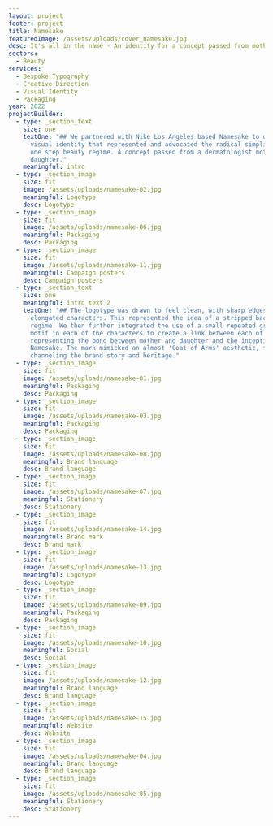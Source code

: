 ```yaml
---
layout: project
footer: project
title: Namesake
featuredImage: /assets/uploads/cover_namesake.jpg
desc: It's all in the name - An identity for a concept passed from mother to daughter
sectors:
  - Beauty
services:
  - Bespoke Typography
  - Creative Direction
  - Visual Identity
  - Packaging
year: 2022
projectBuilder:
  - type: _section_text
    size: one
    textOne: "## We partnered with Nike Los Angeles based Namesake to define a
      visual identity that represented and advocated the radical simplicity of a
      one step beauty regime. A concept passed from a dermatologist mother to
      daughter."
    meaningful: intro
  - type: _section_image
    size: fit
    image: /assets/uploads/namesake-02.jpg
    meaningful: Logotype
    desc: Logotype
  - type: _section_image
    size: fit
    image: /assets/uploads/namesake-06.jpg
    meaningful: Packaging
    desc: Packaging
  - type: _section_image
    size: fit
    image: /assets/uploads/namesake-11.jpg
    meaningful: Campaign posters
    desc: Campaign posters
  - type: _section_text
    size: one
    meaningful: intro text 2
    textOne: "## The logotype was drawn to feel clean, with sharp edges and
      elongated characters. This represented the idea of a stripped back beauty
      regime. We then further integrated the use of a small repeated graphic
      motif in each of the characters to create a link between each of them -
      representing the bond between mother and daughter and the inception of
      Namesake. The mark mimicked an almost 'Coat of Arms' aesthetic, further
      channeling the brand story and heritage."
  - type: _section_image
    size: fit
    image: /assets/uploads/namesake-01.jpg
    meaningful: Packaging
    desc: Packaging
  - type: _section_image
    size: fit
    image: /assets/uploads/namesake-03.jpg
    meaningful: Packaging
    desc: Packaging
  - type: _section_image
    size: fit
    image: /assets/uploads/namesake-08.jpg
    meaningful: Brand language
    desc: Brand language
  - type: _section_image
    size: fit
    image: /assets/uploads/namesake-07.jpg
    meaningful: Stationery
    desc: Stationery
  - type: _section_image
    size: fit
    image: /assets/uploads/namesake-14.jpg
    meaningful: Brand mark
    desc: Brand mark
  - type: _section_image
    size: fit
    image: /assets/uploads/namesake-13.jpg
    meaningful: Logotype
    desc: Logotype
  - type: _section_image
    size: fit
    image: /assets/uploads/namesake-09.jpg
    meaningful: Packaging
    desc: Packaging
  - type: _section_image
    size: fit
    image: /assets/uploads/namesake-10.jpg
    meaningful: Social
    desc: Social
  - type: _section_image
    size: fit
    image: /assets/uploads/namesake-12.jpg
    meaningful: Brand language
    desc: Brand language
  - type: _section_image
    size: fit
    image: /assets/uploads/namesake-15.jpg
    meaningful: Website
    desc: Website
  - type: _section_image
    size: fit
    image: /assets/uploads/namesake-04.jpg
    meaningful: Brand language
    desc: Brand language
  - type: _section_image
    size: fit
    image: /assets/uploads/namesake-05.jpg
    meaningful: Stationery
    desc: Stationery
---
```

